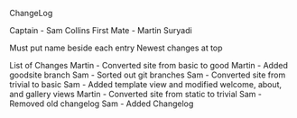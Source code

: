 
ChangeLog

Captain - Sam Collins
First Mate - Martin Suryadi

Must put name beside each entry
Newest changes at top

List of Changes
Martin - Converted site from basic to good
Martin - Added goodsite branch
Sam - Sorted out git branches
Sam - Converted site from trivial to basic
Sam - Added template view and modified welcome, about, and gallery views
Martin - Converted site from static to trivial
Sam - Removed old changelog
Sam - Added Changelog


